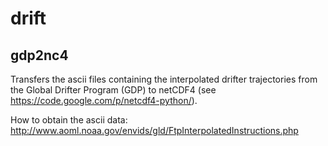 drift 
================================================================================

gdp2nc4
--------------------------------------------------------------------------------

Transfers the ascii files containing the interpolated drifter trajectories from
the Global Drifter Program (GDP) to netCDF4 (see
<https://code.google.com/p/netcdf4-python/>).

How to obtain the ascii data:
<http://www.aoml.noaa.gov/envids/gld/FtpInterpolatedInstructions.php>
